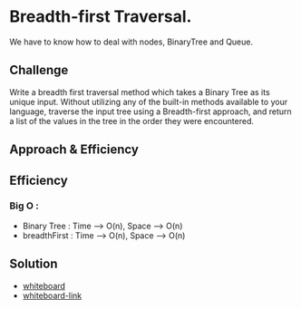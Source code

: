 # Breadth-first Traversal.
We have to know how to deal with nodes, BinaryTree and Queue.

## Challenge
Write a breadth first traversal method which takes a Binary Tree as its unique input. Without utilizing any of the built-in methods available to your language, traverse the input tree using a Breadth-first approach, and return a list of the values in the tree in the order they were encountered.

## Approach & Efficiency
## Efficiency
### Big O :

- Binary Tree : Time --> O(n), Space --> O(n)
- breadthFirst : Time --> O(n), Space --> O(n)


## Solution
- [whiteboard](../assets/depth-first.jpg)
- [whiteboard-link](https://drive.google.com/file/d/1vIGcBMgb-z4byG_8tAlOqwzdaW-Jc9Wd/view?usp=sharing)